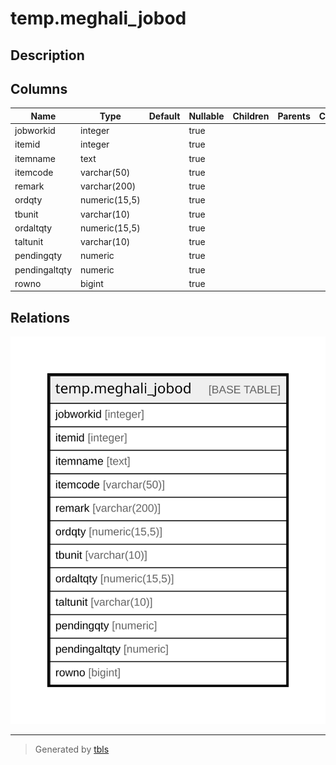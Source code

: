 # temp.meghali_jobod

## Description

## Columns

| Name | Type | Default | Nullable | Children | Parents | Comment |
| ---- | ---- | ------- | -------- | -------- | ------- | ------- |
| jobworkid | integer |  | true |  |  |  |
| itemid | integer |  | true |  |  |  |
| itemname | text |  | true |  |  |  |
| itemcode | varchar(50) |  | true |  |  |  |
| remark | varchar(200) |  | true |  |  |  |
| ordqty | numeric(15,5) |  | true |  |  |  |
| tbunit | varchar(10) |  | true |  |  |  |
| ordaltqty | numeric(15,5) |  | true |  |  |  |
| taltunit | varchar(10) |  | true |  |  |  |
| pendingqty | numeric |  | true |  |  |  |
| pendingaltqty | numeric |  | true |  |  |  |
| rowno | bigint |  | true |  |  |  |

## Relations

![er](temp.meghali_jobod.svg)

---

> Generated by [tbls](https://github.com/k1LoW/tbls)
